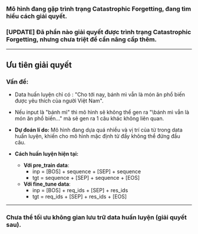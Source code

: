 ### Mô hình đang gặp trình trạng Catastrophic Forgetting, đang tìm hiểu cách giải quyết.
### [UPDATE] Đã phần nào giải quyết được trình trạng Catastrophic Forgetting, nhưng chưa triệt để cần nâng cấp thêm.

---

## Ưu tiên giải quyết
### Vấn đề: 

- Data huấn luyện chỉ có : \"Cho tới nay, bánh mì vẫn là món ăn phổ biến được yêu thích của người Việt Nam\".

- Nếu input là "bánh mì" thì mô hình sẽ không thể gen ra "\bánh mì vẫn là món ăn phổ biến...\" mà sẽ gen ra 1 câu khác không liên quan.

- **Dự đoán lí do:** Mô hình đang dựa quá nhiều và vị trí của từ trong data huấn luyện, khiến cho mô hình mặc định từ đấy không thể đứng đầu câu.

- **Cách huấn luyện hiện tại:**
    - **Với pre_train data**:
        - inp = [BOS] + sequence + [SEP] + sequence
        - tgt = sequence + [SEP] + sequence + [EOS]
    - **Với fine_tune data**:
        - inp = [BOS] + req_ids + [SEP] + res_ids
        - tgt = req_ids + [SEP] + res_ids + [EOS]

---

### Chưa thể tối ưu không gian lưu trữ data huấn luyện (giải quyết sau).
